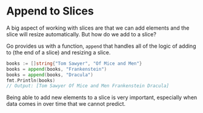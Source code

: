# Append to Slices

A big aspect of working with slices are that we can add elements and the slice will resize automatically. But how do we add to a slice?

Go provides us with a function, `append` that handles all of the logic of adding to (the end of a slice) and resizing a slice.

```go
books := []string{"Tom Sawyer", "Of Mice and Men"}
books = append(books, "Frankenstein")
books = append(books, "Dracula")
fmt.Println(books)
// Output: [Tom Sawyer Of Mice and Men Frankenstein Dracula]
```

Being able to add new elements to a slice is very important, especially when data comes in over time that we cannot predict.
